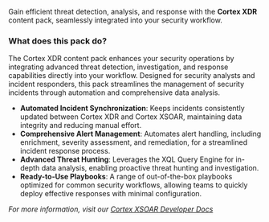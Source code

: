 Gain efficient threat detection, analysis, and response with the **Cortex XDR** content pack, seamlessly integrated into your security workflow.

### What does this pack do?

The Cortex XDR content pack enhances your security operations by integrating advanced threat detection, investigation, and response capabilities directly into your workflow. Designed for security analysts and incident responders, this pack streamlines the management of security incidents through automation and comprehensive data analysis.

- **Automated Incident Synchronization**: Keeps incidents consistently updated between Cortex XDR and Cortex XSOAR, maintaining data integrity and reducing manual effort.
- **Comprehensive Alert Management**: Automates alert handling, including enrichment, severity assessment, and remediation, for a streamlined incident response process.
- **Advanced Threat Hunting**: Leverages the XQL Query Engine for in-depth data analysis, enabling proactive threat hunting and investigation.
- **Ready-to-Use Playbooks**: A range of out-of-the-box playbooks optimized for common security workflows, allowing teams to quickly deploy effective responses with minimal configuration.

_For more information, visit our [Cortex XSOAR Developer Docs](https://xsoar.pan.dev/docs/reference/packs/palo-alto-networks-cortex-xdr---investigation-and-response)_

